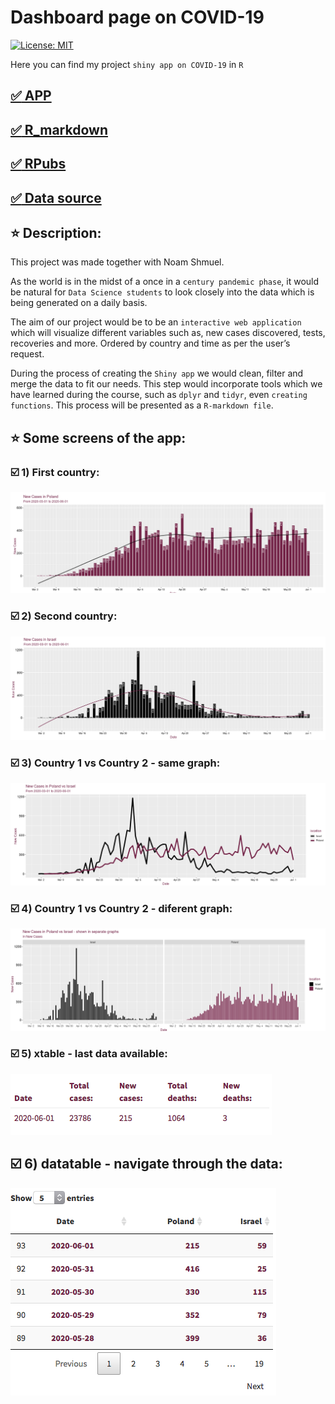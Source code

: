 # Dashboard page on COVID-19

[![License: MIT](https://img.shields.io/badge/License-MIT-yellow.svg)](https://opensource.org/licenses/MIT)

Here you can find my project `shiny app on COVID-19` in `R` 

## [:white_check_mark: APP](https://lajobu.shinyapps.io/Covid-19_project/)
## [:white_check_mark: R_markdown](https://github.com/lajobu/R_shiny_Covid19/blob/master/Covid-19-Project.Rmd)
## [:white_check_mark: RPubs](https://rpubs.com/Lajobu/Covid-19_project)
## [:white_check_mark: Data source](https://github.com/owid/covid-19-data/blob/master/public/data/owid-covid-data.csv)

## :star: Description:

This project was made together with Noam Shmuel. 

As the world is in the midst of a once in a `century pandemic phase`, it would be natural for `Data Science students` to look closely into the data which is being generated on a daily basis.

The aim of our project would be to be an `interactive web application` which will visualize different variables such as, new cases discovered, tests, recoveries and more. Ordered by country and time as per the user’s request.

During the process of creating the `Shiny app` we would clean, filter and merge the data to fit our needs. This step would incorporate tools which we have learned during the course, such as `dplyr` and `tidyr`, even `creating functions`. This process will be presented as a `R-markdown file`.

## :star: Some screens of the app:

### :ballot_box_with_check: 1) First country:

![alt text](https://github.com/lajobu/R_shiny_Covid19/blob/master/plot11.png)

### :ballot_box_with_check: 2) Second country:

![alt text](https://github.com/lajobu/R_shiny_Covid19/blob/master/plot12.png)

### :ballot_box_with_check: 3) Country 1 vs Country 2 - same graph:

![alt text](https://github.com/lajobu/R_shiny_Covid19/blob/master/plot21.png)

### :ballot_box_with_check: 4) Country 1 vs Country 2 - diferent graph:

![alt text](https://github.com/lajobu/R_shiny_Covid19/blob/master/plot22.png)

### :ballot_box_with_check: 5) xtable - last data available:

![alt text](https://github.com/lajobu/R_shiny_Covid19/blob/master/t_deaths.contry1.png)

## :ballot_box_with_check: 6) datatable - navigate through the data:

![alt text](https://github.com/lajobu/R_shiny_Covid19/blob/master/filt.an.png)
